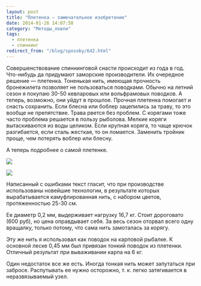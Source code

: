 ```yaml
---
layout: post
title: "Плетенка — замечательное изобретение"
date: 2014-01-26 14:07:58
category: "Методы_ловли"
tags:
  - плетенка
  - спиннинг
redirect_from: "/blog/sposoby/642.html"
---
```

Совершенствование спиннинговой снасти происходит из года в год.
Что-нибудь да придумают заморские производители. Их очередное решение —
плетенка. Тоненькая нить, имеющая прочность бронежилета позволяет не
пользоваться поводками. Обычно на летний сезон я покупаю 30-50
кевларовых или вольфрамовых поводков. А теперь, возможно, они уйдут в
прошлое. Прочная плетенка помогает и снасть сохранить. Если блесна или
боблер зацепились за траву, то это вообще не препятствие. Трава рвется
без проблем. С корягами тоже часто проблема решается в пользу рыболова.
Мелкие коряги вытаскиваются из воды целиком. Если крупная коряга, то
чаще крючок разгибается, если сталь жесткая, то он ломается. Заменить
тройник проще, чем потерять воблер или блесну.

А теперь подробнее о самой плетенке.

![](http://fishingguru.ru/uploads/images/00/00/01/2014/01/26/46084f.jpg)

![](http://fishingguru.ru/uploads/images/00/00/01/2014/01/26/daba77.jpg)

Написанный с ошибками текст гласит, что при производстве использованы
новейшие технологии, в результате которых вырабатывается камуфлированная
нить, с набором цветов, протяженностью 25-30 см.

Ее диаметр 0,2 мм, выдерживает нагрузку 16,7 кг. Стоит дороговато (600
руб), но цена оправдывает себя. За весь сезон оторвал всего одну
вращалку, только потому, что сама нить замоталась за корягу.

Эту же нить я использовал как поводок на карповой рыбалке. К основной
леске 0,45 мм был привязан тонкий поводок из плетенки. Отличный
результат при вываживании карпа на 6 кг.

Один недостаток все же есть. Иногда тонкая нить может запутаться при
забросе. Распутывать ее нужно осторожно, т. к. легко затягивается в
неразвязываемый узел.
